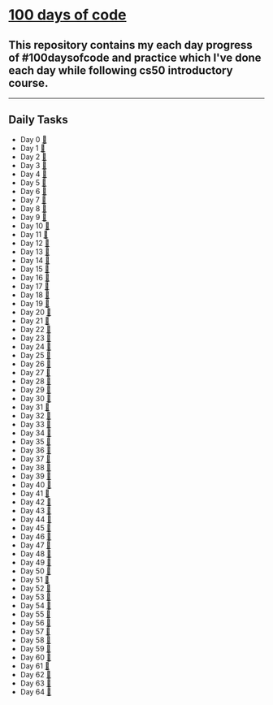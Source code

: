 # [100 days of code](https://twitter.com/anant_luthra_/status/1531500725238472705)

## This repository contains my each day progress of #100daysofcode and practice which I've done each day while following cs50 introductory course.

---

## Daily Tasks

- Day 0 [🔗](./day%200/)
- Day 1 [🔗](./day%201/)
- Day 2 [🔗](./day%202/)
- Day 3 [🔗](./day%203/)
- Day 4 [🔗](./day%204/)
- Day 5 [🔗](./day%205/)
- Day 6 [🔗](./day%206/)
- Day 7 [🔗](./day%207/)
- Day 8 [🔗](./day%208/)
- Day 9 [🔗](./day%209/)
- Day 10 [🔗](./day%2010/)
- Day 11 [🔗](./day%2011/)
- Day 12 [🔗](./day%2012/)
- Day 13 [🔗](./day%2013/)
- Day 14 [🔗](./day%2014/)
- Day 15 [🔗](./day%2015/)
- Day 16 [🔗](./day%2016/)
- Day 17 [🔗](./day%2017/)
- Day 18 [🔗](./day%2018/)
- Day 19 [🔗](./day%2019/)
- Day 20 [🔗](./day%2020/)
- Day 21 [🔗](./day%2021/)
- Day 22 [🔗](./day%2022/)
- Day 23 [🔗](./day%2023/)
- Day 24 [🔗](./day%2024/)
- Day 25 [🔗](./day%2025/)
- Day 26 [🔗](./day%2026/)
- Day 27 [🔗](./day%2027/)
- Day 28 [🔗](./day%2028/)
- Day 29 [🔗](./day%2029/)
- Day 30 [🔗](./day%2030/)
- Day 31 [🔗](./day%2031/)
- Day 32 [🔗](./day%2032/)
- Day 33 [🔗](./day%2033/)
- Day 34 [🔗](./day%2034/)
- Day 35 [🔗](./day%2035/)
- Day 36 [🔗](./day%2036/)
- Day 37 [🔗](./day%2037/)
- Day 38 [🔗](./day%2038/)
- Day 39 [🔗](./day%2039/)
- Day 40 [🔗](./day%2040/)
- Day 41 [🔗](./day%2041/)
- Day 42 [🔗](./day%2042/)
- Day 43 [🔗](./day%2043/)
- Day 44 [🔗](./day%2044/)
- Day 45 [🔗](./day%2045/)
- Day 46 [🔗](./day%2046/)
- Day 47 [🔗](./day%2047/)
- Day 48 [🔗](./day%2048/)
- Day 49 [🔗](./day%2049/)
- Day 50 [🔗](./day%2050/)
- Day 51 [🔗](./day%2051/)
- Day 52 [🔗](./day%2052/)
- Day 53 [🔗](./day%2053/)
- Day 54 [🔗](./day%2054/)
- Day 55 [🔗](./day%2055/)
- Day 56 [🔗](./day%2056/)
- Day 57 [🔗](./day%2057/)
- Day 58 [🔗](./day%2058/)
- Day 59 [🔗](./day%2059/)
- Day 60 [🔗](./day%2060/)
- Day 61 [🔗](./day%2061/)
- Day 62 [🔗](./day%2062/)
- Day 63 [🔗](./day%2063/)
- Day 64 [🔗](./day%2064/)